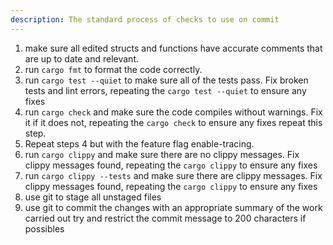 ```yaml
---
description: The standard process of checks to use on commit
---
```


1) make sure all edited structs and functions have accurate comments that are up to date and relevant.
2) run `cargo fmt` to format the code correctly.
3) run `cargo test --quiet` to make sure all of the tests pass. Fix broken tests and lint errors, repeating the `cargo test --quiet` to ensure any fixes
4) run `cargo check` and make sure the code compiles without warnings. Fix it if it does not, repeating the `cargo check` to ensure any fixes
repeat this step.
5) Repeat steps 4 but with the feature flag enable-tracing.
7) run `cargo clippy` and make sure there are no clippy messages. Fix clippy messages found, repeating the `cargo clippy` to ensure any fixes
8) run `cargo clippy --tests` and make sure there are clippy messages. Fix clippy messages found, repeating the `cargo clippy` to ensure any fixes
9) use git to stage all unstaged files
10) use git to commit the changes with an appropriate summary of the work carried out try and restrict the commit message to 200 characters if possibles